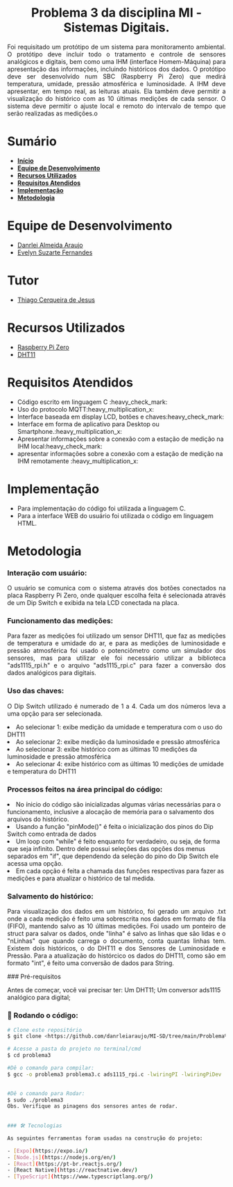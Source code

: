 <div id="inicio">
    <h1 id="titulo" align="center"> Problema 3 da disciplina MI - Sistemas Digitais.</h1>
	<p id="descricao" align="justify">Foi requisitado um protótipo de um sistema para monitoramento ambiental. O protótipo deve incluir todo o tratamento e controle de sensores analógicos e digitais, bem como uma IHM (interface Homem-Máquina) para apresentação das informações,  incluindo históricos dos dados. O protótipo deve ser desenvolvido num SBC (Raspberry Pi Zero) que medirá temperatura, umidade, pressão atmosférica e luminosidade. A IHM deve apresentar, em tempo real, as leituras atuais. Ela também deve permitir a visualização do histórico com as 10 últimas medições de cada sensor. O sistema deve permitir o ajuste local e remoto do intervalo de tempo que serão realizadas as medições.o</p>
</div>

<div id="sumario">
    <h1>Sumário</h1>
	<ul>
		<li><a href="#inicio"> <b>Início</b></li>
        <li><a href="#equipe"> <b>Equipe de Desenvolvimento</b></li>
		<li><a href="#recursos-utilizados"> <b>Recursos Utilizados</b> </a></li>
        <li><a href="#requisitos"> <b>Requisitos Atendidos</b> </a> </li>
		<li><a href="#implementacao"> <b>Implementação</b> </a> </li>
        <li><a href="#metodologia"> <b>Metodologia</b> </a> </li>
	</ul>	
</div>

<div id="equipe">
    <h1>Equipe de Desenvolvimento</h1>
    <ul>
		<li><a href="https://github.com/danrleiaraujo"> Danrlei Almeida Araujo</li>
		<li><a href="https://github.com/evelynsuzarte"> Evelyn Suzarte Fernandes</a></li>
	</ul>
    <h1>Tutor</h1>
    <ul>
        <li><a href="https://github.com/thiagocj">Thiago Cerqueira de Jesus</a></li>
    </ul>
</div>

<div id="recursos-utilizados">
	<h1> Recursos Utilizados </h1>
	<ul>
        <li><a href="https://www.embarcados.com.br/wp-content/uploads/2015/11/RpiZero-Adafruit-Frente.jpg.webp">Raspberry Pi Zero</a></li>
		<li><a href="https://www.mouser.com/datasheet/2/758/DHT11-Technical-Data-Sheet-Translated-Version-1143054.pdf">DHT11</a></li>
	</ul>	


<div id="requisitos">
    <h1>Requisitos Atendidos</h1>
	<ul>
		<li>Código escrito em linguagem C :heavy_check_mark:</li>
		<li>Uso do protocolo MQTT:heavy_multiplication_x:</li>
		<li>Interface baseada em display LCD, botões e chaves:heavy_check_mark:</li>
		<li>Interface em forma de aplicativo para Desktop ou Smartphone.:heavy_multiplication_x:</li>
		<li>Apresentar informações sobre a conexão com a estação de medição na IHM local:heavy_check_mark:</li>
		<li>apresentar informações sobre a conexão com a estação de medição na IHM remotamente :heavy_multiplication_x:</li>
	</ul>
</div>

<div id="implementacao">
	<h1>Implementação</h1>
	<ul><p align="justify"> 
    	<li> Para implementação do código foi utilizada a linguagem C.
		<li>Para a interface WEB do usuário foi utilizada o código em linguagem HTML.
    <p> 
	<h3>
</div>

<div id="metodologia">
	<h1>Metodologia</h1>
	<h3><p><b>Interação com usuário:</b></p></h3>
	<p align="justify"> 
        O usuário se comunica com o sistema através dos botões conectados na placa Raspberry Pi Zero, onde qualquer escolha feita é selecionada através de um Dip Switch e exibida na tela LCD conectada na placa.
    <p> 
	<h3><p><b>Funcionamento das medições:</b></p></h3>
	<p align="justify"> 
        Para fazer as medições foi utilizado um sensor DHT11, que faz as medições de temperatura e umidade do ar, e para as medições de luminosidade e pressão atmosférica foi usado o potenciômetro como um simulador dos sensores, mas para utilizar ele foi necessário utilizar a biblioteca "ads1115_rpi.h" e o arquivo "ads1115_rpi.c" para fazer a conversão dos dados analógicos para digitais.
    <p>
	<h3><p><b>Uso das chaves:</b></p></h3>
	<p align="justify"> 
        O Dip Switch utilizado é numerado de 1 a 4. Cada um dos números leva a uma opção para ser selecionada.
		<li>Ao selecionar 1: exibe medição da umidade e temperatura com o uso do DHT11
		<li>Ao selecionar 2: exibe medição da luminosidade e pressão atmosférica
		<li>Ao selecionar 3: exibe histórico com as últimas 10 medições da luminosidade e pressão atmosférica 
		<li>Ao selecionar 4: exibe histórico com as últimas 10 medições de umidade e temperatura do DHT11
    <p>  
	<h3><p><b>Processos feitos na área principal do código:</b></p></h3>
	<p align="justify"> 
        <li>No ínicio do código são inicializadas algumas várias necessárias para o funcionamento, inclusive a alocação de memória para o salvamento dos arquivos do histórico.
		<li>Usando a função "pinMode()" é feita o inicialização dos pinos do Dip Switch como entrada de dados
		<li>Um loop com "while" é feito enquanto for verdadeiro, ou seja, de forma que seja infinito. Dentro dele possui seleções das opções dos menus separados em "if", que dependendo da seleção do pino do Dip Switch ele acessa uma opção.
		<li>Em cada opção é feita a chamada das funções respectivas para fazer as medições e para atualizar o histórico de tal medida. 
    <p> 
	<h3><p><b>Salvamento do histórico:</b></p></h3>
	<p align="justify"> 
       Para visualização dos dados em um histórico, foi gerado um arquivo .txt onde a cada medição é feito uma sobrescrita nos dados em formato de fila (FIFO), mantendo salvo as 10 últimas medições. Foi usado um ponteiro de struct para salvar os dados, onde "linha" é salvo as linhas que são lidas e o "nLinhas" que quando carrega o documento, conta quantas linhas tem. Existem dois históricos, o do DHT11 e dos Sensores de Luminosidade e Pressão. Para a atualização do histórcico os dados do DHT11, como são em formato "int", é feito uma conversão de dados para String.
    <p> 
</div>
### Pré-requisitos

Antes de começar, você vai precisar ter:
Um DHT11;
Um conversor ads1115 analógico para digital;

### 🎲 Rodando o código:

```bash
# Clone este repositório
$ git clone <https://github.com/danrleiaraujo/MI-SD/tree/main/Problema%203>

# Acesse a pasta do projeto no terminal/cmd
$ cd problema3

#Dê o comando para compilar:
$ gcc -o problema3 problema3.c ads1115_rpi.c -lwiringPI -lwiringPiDev

		
#Dê o comando para Rodar:
$ sudo ./problema3
Obs. Verifique as pinagens dos sensores antes de rodar.
		
		
### 🛠 Tecnologias

As seguintes ferramentas foram usadas na construção do projeto:

- [Expo](https://expo.io/)
- [Node.js](https://nodejs.org/en/)
- [React](https://pt-br.reactjs.org/)
- [React Native](https://reactnative.dev/)
- [TypeScript](https://www.typescriptlang.org/)
